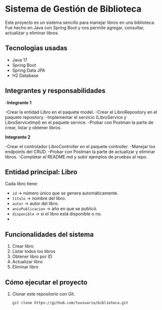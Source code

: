 # Sistema de Gestión de Biblioteca
Este proyecto es un sistema sencillo para manejar libros en una biblioteca.  
Fue hecho en Java con Spring Boot y nos permite agregar, consultar, actualizar y eliminar libros.

## Tecnologías usadas
- Java 17
- Spring Boot   
- Spring Data JPA  
- H2 Database   
## Integrantes y responsabilidades
-**Integrante 1**

-Crear la entidad Libro en el paquete model.
-Crear el LibroRepository en el paquete repository.
-Implementar el servicio (LibroService y LibroServiceImpl) en el paquete service.
-Probar con Postman la parte de crear, listar y obtener libros.

**Integrante 2**

-Crear el controlador LibroController en el paquete controller.
-Manejar los endpoints del CRUD.
-Probar con Postman la parte de actualizar y eliminar libros.
-Completar el README.md y subir ejemplos de pruebas al repo.

## Entidad principal: Libro
Cada libro tiene:  
- `id` → número único que se genera automáticamente.  
- `titulo` → nombre del libro.  
- `autor` → autor del libro.  
- `anioPublicacion` → año en que se publicó.  
- `disponible` → si el libro está disponible o no.
- 
## Funcionalidades del sistema
1. Crear libro
2. Listar todos los libros  
3. Obtener libro por ID  
4. Actualizar libro  
5. Eliminar libro 

##  Cómo ejecutar el proyecto
1. Clonar este repositorio con Git.  
   ```bash
   git clone https://github.com/tuusuario/biblioteca.git
